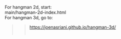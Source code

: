 For hangman 2d, start: <br>
main/hangman-2d-index.html <br>
For hangman 3d, go to:<br>
>> https://joenasriani.github.io/hangman-3d/
<br><br>

